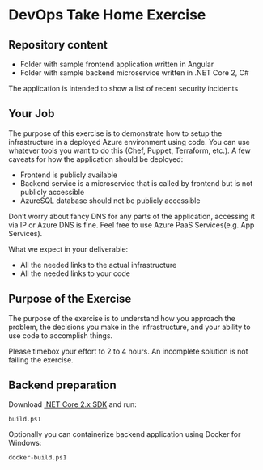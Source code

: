 # DevOps Take Home Exercise

## Repository content
- Folder with sample frontend application written in Angular
- Folder with sample backend microservice written in .NET Core 2, C#

The application is intended to show a list of recent security incidents

## Your Job
The purpose of this exercise is to demonstrate how to setup the infrastructure in a deployed Azure environment ​using code​. You can use whatever tools you want to do this (Chef, Puppet, Terraform, etc.). A few caveats for how the application should be deployed:
* Frontend is publicly available
* Backend service is a microservice that is called by frontend but is not publicly accessible
* AzureSQL database should not be publicly accessible

Don’t worry about fancy DNS for any parts of the application, accessing it via IP or Azure DNS is fine. Feel free to use Azure PaaS Services(e.g. App Services).

What we expect in your deliverable:
- All the needed links to the actual infrastructure
- All the needed links to your code

## Purpose of the Exercise
The purpose of the exercise is to understand how you approach the problem, the decisions you make in the infrastructure, and your ability to use code to accomplish things.

Please timebox your effort to 2 to 4 hours. An incomplete solution is not failing the exercise.

## Backend preparation
Download [.NET Core 2.x SDK](https://www.microsoft.com/net/download/windows) and run:
```
build.ps1
```

Optionally you can containerize backend application using Docker for Windows:
```
docker-build.ps1
```